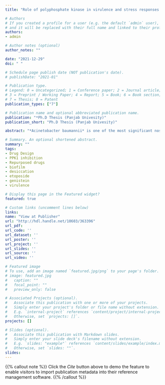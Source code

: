 ```yaml
---
title: "Role of polyphosphate kinase in virulence and stress responses of Acinetobacter baumannii"

# Authors
# If you created a profile for a user (e.g. the default `admin` user), write the username (folder name) here 
# and it will be replaced with their full name and linked to their profile.
authors:
- admin

# Author notes (optional)
author_notes: ""

date: "2021-12-29"
doi: " "

# Schedule page publish date (NOT publication's date).
# publishDate: "2021-01"

# Publication type.
# Legend: 0 = Uncategorized; 1 = Conference paper; 2 = Journal article;
# 3 = Preprint / Working Paper; 4 = Report; 5 = Book; 6 = Book section;
# 7 = Thesis; 8 = Patent
publication_types: ["7"]

# Publication name and optional abbreviated publication name.
publication: "*Ph.D Thesis (Panjab Univesity)"
publication_short: "Ph.D Thesis (Panjab Univesity)"

abstract: "*Acinetobacter baumannii* is one of the most significant nosocomial pathogen responsible for substantial morbidity and mortality due to multidrug resistance. Polyphosphates (polyP) are important for the production of virulence factors and stress management in bacteria. PolyP is synthesized by polyphosphate kinase (PPK) which is highly conserved among microorganisms. In this study polyphosphate kinase 1 of *A. baumannii* ATCC 17978 (AbPPK1) was cloned and expressed in *E. coli* BL21 (DE3). Enzyme activity of 80 kDa recombinant AbPPK1 and its mutants, AbPPK1H443P and AbPPK1H443P-H601A was 299.86±66, 236.14±13.8 and 121±8.7 μM/min, respectively. Reduced activity of mutants highlighted the importance of active site histidines at position 443 and 601 for AbPPK1 activity. Virtual screening of synthetic and natural compounds and FDA approved drugs allowed the selection of etoposide and genistein which competitively inhibited AbPPK1 at IC50 of 27.53 and 24.38 μM, respectively. These molecules reduced the production of virulence factors in A. baumannii. There was significant (p≤0.05) reduction in biofilm formation and surface motility in *A. baumannii* ATCC 17978 and the clinical isolates. Genistein in combination with tobramycin further reduced biofilm formation in *A. baumannii*. Etoposide and genistein led to decrease in survival of *A. baumannii* under desiccation conditions. RNA polymerase sigma factor, rpoS, critical for survival and virulence, was down-regulated by etoposide and gensitein. The expression of exopolyphosphatase (PPX), polyP degrading enzyme was increased with concomitant reduction in cellular polyP level, critical for the production of virulence determinants. In the absence of PPK orthologue in humans, etoposide and genistein could be sought as novel therapeutic option to supplement the existing antibiotics against *A. baumannii*."

# Summary. An optional shortened abstract.
summary: ""
tags:
- Drug Design
- PPK1 inhibition
- Repurposed drugs
- biofilm
- desiccation
- etoposide
- genistein
- virulence

# Display this page in the Featured widget?
featured: true

# Custom links (uncomment lines below)
links:
name: "View at Publisher"
url: "http://hdl.handle.net/10603/363396"
url_pdf: 
url_code: ''
url_dataset: ''
url_poster: ''
url_project: ''
url_slides: ''
url_source: ''
url_video: ''

# Featured image
# To use, add an image named `featured.jpg/png` to your page's folder. 
# image: featured.jpg
#   caption: ""
#   focal_point: ""
#   preview_only: false

# Associated Projects (optional).
#   Associate this publication with one or more of your projects.
#   Simply enter your project's folder or file name without extension.
#   E.g. `internal-project` references `content/project/internal-project/index.md`.
#   Otherwise, set `projects: []`.
projects: []

# Slides (optional).
#   Associate this publication with Markdown slides.
#   Simply enter your slide deck's filename without extension.
#   E.g. `slides: "example"` references `content/slides/example/index.md`.
#   Otherwise, set `slides: ""`.
slides:
---
```


{{% callout note %}}
Click the *Cite* button above to demo the feature to enable visitors to import publication metadata into their reference management software.
{{% /callout %}}

